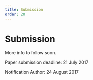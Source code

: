 ```yaml
---
title: Submission
order: 20
---
```

# Submission
More info to follow soon.

Paper submission deadline: 21 July 2017 

Notification Author: 24 August 2017
